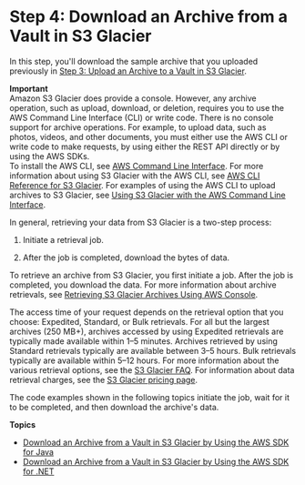 # Step 4: Download an Archive from a Vault in S3 Glacier<a name="getting-started-download-archive"></a>

In this step, you'll download the sample archive that you uploaded previously in [Step 3: Upload an Archive to a Vault in S3 Glacier](getting-started-upload-archive.md)\.

 

**Important**  
Amazon S3 Glacier does provide a console\. However, any archive operation, such as upload, download, or deletion, requires you to use the AWS Command Line Interface \(CLI\) or write code\. There is no console support for archive operations\. For example, to upload data, such as photos, videos, and other documents, you must either use the AWS CLI or write code to make requests, by using either the REST API directly or by using the AWS SDKs\.   
To install the AWS CLI, see [AWS Command Line Interface](http://aws.amazon.com/cli/)\. For more information about using S3 Glacier with the AWS CLI, see [AWS CLI Reference for S3 Glacier](http://docs.aws.amazon.com/cli/latest/reference/glacier/index.html)\. For examples of using the AWS CLI to upload archives to S3 Glacier, see [Using S3 Glacier with the AWS Command Line Interface](http://docs.aws.amazon.com/cli/latest/userguide/cli-using-glacier.html)\. 

In general, retrieving your data from S3 Glacier is a two\-step process: 

1. Initiate a retrieval job\.

1. After the job is completed, download the bytes of data\. 

To retrieve an archive from S3 Glacier, you first initiate a job\. After the job is completed, you download the data\. For more information about archive retrievals, see [Retrieving S3 Glacier Archives Using AWS Console](downloading-an-archive-two-steps.md)\.

The access time of your request depends on the retrieval option that you choose: Expedited, Standard, or Bulk retrievals\. For all but the largest archives \(250 MB\+\), archives accessed by using Expedited retrievals are typically made available within 1–5 minutes\. Archives retrieved by using Standard retrievals typically are available between 3–5 hours\. Bulk retrievals typically are available within 5–12 hours\. For more information about the various retrieval options, see the [S3 Glacier FAQ](http://aws.amazon.com/glacier/faqs/#Data-retrievals)\. For information about data retrieval charges, see the [S3 Glacier pricing page](https://aws.amazon.com/s3/glacier/pricing/)\.

The code examples shown in the following topics initiate the job, wait for it to be completed, and then download the archive's data\. 

**Topics**
+ [Download an Archive from a Vault in S3 Glacier by Using the AWS SDK for Java](getting-started-download-archive-java.md)
+ [Download an Archive from a Vault in S3 Glacier by Using the AWS SDK for \.NET](getting-started-download-archive-dotnet.md)